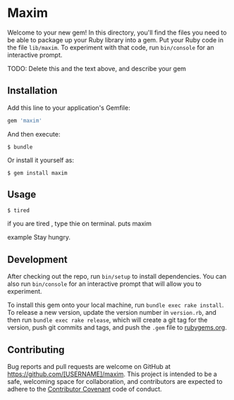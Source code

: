 # Maxim

Welcome to your new gem! In this directory, you'll find the files you need to be able to package up your Ruby library into a gem. Put your Ruby code in the file `lib/maxim`. To experiment with that code, run `bin/console` for an interactive prompt.

TODO: Delete this and the text above, and describe your gem

## Installation

Add this line to your application's Gemfile:

```ruby
gem 'maxim'
```

And then execute:

    $ bundle

Or install it yourself as:

    $ gem install maxim

## Usage

    $ tired

if you are tired , type thie on terminal.
puts maxim

example
  Stay hungry.
## Development

After checking out the repo, run `bin/setup` to install dependencies. You can also run `bin/console` for an interactive prompt that will allow you to experiment.

To install this gem onto your local machine, run `bundle exec rake install`. To release a new version, update the version number in `version.rb`, and then run `bundle exec rake release`, which will create a git tag for the version, push git commits and tags, and push the `.gem` file to [rubygems.org](https://rubygems.org).

## Contributing

Bug reports and pull requests are welcome on GitHub at https://github.com/[USERNAME]/maxim. This project is intended to be a safe, welcoming space for collaboration, and contributors are expected to adhere to the [Contributor Covenant](http://contributor-covenant.org) code of conduct.

